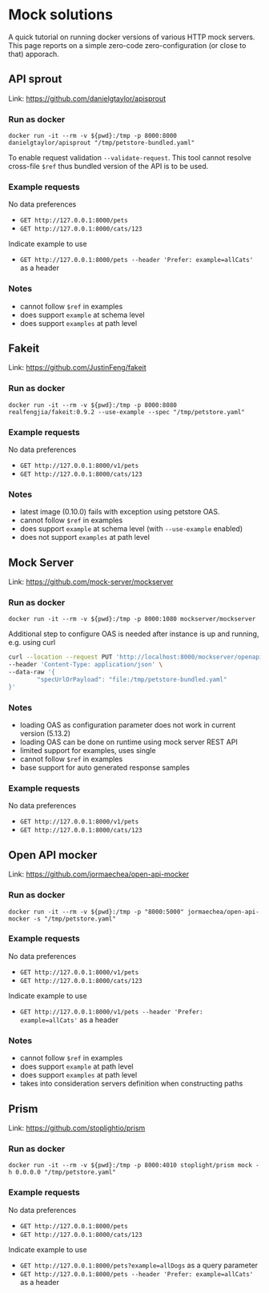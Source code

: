 # Mock solutions

A quick tutorial on running docker versions of various HTTP mock servers.
This page reports on a simple zero-code zero-configuration (or close to that) apporach.

## API sprout

Link: https://github.com/danielgtaylor/apisprout

### Run as docker

```
docker run -it --rm -v ${pwd}:/tmp -p 8000:8000 danielgtaylor/apisprout "/tmp/petstore-bundled.yaml"
```

To enable request validation `--validate-request`.
This tool cannot resolve cross-file `$ref` thus bundled version of the API is to be used.

### Example requests

No data preferences

- `GET http://127.0.0.1:8000/pets`
- `GET http://127.0.0.1:8000/cats/123`

Indicate example to use

- `GET http://127.0.0.1:8000/pets --header 'Prefer: example=allCats'` as a header

### Notes

- cannot follow `$ref` in examples
- does support `example` at schema level
- does support `examples` at path level

## Fakeit

Link: https://github.com/JustinFeng/fakeit

### Run as docker

```
docker run -it --rm -v ${pwd}:/tmp -p 8000:8080 realfengjia/fakeit:0.9.2 --use-example --spec "/tmp/petstore.yaml"
```

### Example requests

No data preferences

- `GET http://127.0.0.1:8000/v1/pets`
- `GET http://127.0.0.1:8000/cats/123`

### Notes

- latest image (0.10.0) fails with exception using petstore OAS.
- cannot follow `$ref` in examples
- does support `example` at schema level (with `--use-example` enabled)
- does not support `examples` at path level

## Mock Server

Link: https://github.com/mock-server/mockserver

### Run as docker

```
docker run -it --rm -v ${pwd}:/tmp -p 8000:1080 mockserver/mockserver
```

Additional step to configure OAS is needed after instance is up and running, e.g. using curl

```bash
curl --location --request PUT 'http://localhost:8000/mockserver/openapi' \
--header 'Content-Type: application/json' \
--data-raw '{
        "specUrlOrPayload": "file:/tmp/petstore-bundled.yaml"
}'
```

### Notes

- loading OAS as configuration parameter does not work in current version (5.13.2)
- loading OAS can be done on runtime using mock server REST API
- limited support for examples, uses single
- cannot follow `$ref` in examples
- base support for auto generated response samples

### Example requests

No data preferences

- `GET http://127.0.0.1:8000/v1/pets`
- `GET http://127.0.0.1:8000/cats/123`

## Open API mocker

Link: https://github.com/jormaechea/open-api-mocker

### Run as docker

```
docker run -it --rm -v ${pwd}:/tmp -p "8000:5000" jormaechea/open-api-mocker -s "/tmp/petstore.yaml"
```

### Example requests

No data preferences

- `GET http://127.0.0.1:8000/v1/pets`
- `GET http://127.0.0.1:8000/cats/123`

Indicate example to use

- `GET http://127.0.0.1:8000/v1/pets --header 'Prefer: example=allCats'` as a header

### Notes

- cannot follow `$ref` in examples
- does support `example` at path level
- does support `examples` at path level
- takes into consideration servers definition when constructing paths

## Prism

Link: https://github.com/stoplightio/prism

### Run as docker

```
docker run -it --rm -v ${pwd}:/tmp -p 8000:4010 stoplight/prism mock -h 0.0.0.0 "/tmp/petstore.yaml"
```

### Example requests

No data preferences

- `GET http://127.0.0.1:8000/pets`
- `GET http://127.0.0.1:8000/cats/123`

Indicate example to use

- `GET http://127.0.0.1:8000/pets?example=allDogs` as a query parameter
- `GET http://127.0.0.1:8000/pets --header 'Prefer: example=allCats'` as a header
